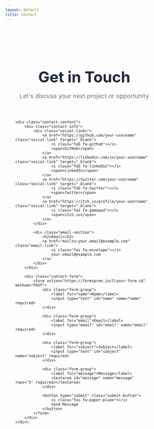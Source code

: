 ```yaml
---
layout: default
title: Contact
---
```


<div class="contact-container">
    <div class="contact-header">
        <h1>Get in Touch</h1>
        <p class="subtitle">Let's discuss your next project or opportunity</p>
    </div>

    <div class="contact-content">
        <div class="contact-info">
            <div class="social-links">
                <a href="https://github.com/your-username" class="social-link" target="_blank">
                    <i class="fab fa-github"></i>
                    <span>GitHub</span>
                </a>
                <a href="https://linkedin.com/in/your-username" class="social-link" target="_blank">
                    <i class="fab fa-linkedin"></i>
                    <span>LinkedIn</span>
                </a>
                <a href="https://twitter.com/your-username" class="social-link" target="_blank">
                    <i class="fab fa-twitter"></i>
                    <span>Twitter</span>
                </a>
                <a href="https://itch.io/profile/your-username" class="social-link" target="_blank">
                    <i class="fas fa-gamepad"></i>
                    <span>itch.io</span>
                </a>
            </div>

            <div class="email-section">
                <h2>Email</h2>
                <a href="mailto:your.email@example.com" class="email-link">
                    <i class="fas fa-envelope"></i>
                    your.email@example.com
                </a>
            </div>
        </div>

        <div class="contact-form">
            <form action="https://formspree.io/f/your-form-id" method="POST">
                <div class="form-group">
                    <label for="name">Name</label>
                    <input type="text" id="name" name="name" required>
                </div>
                
                <div class="form-group">
                    <label for="email">Email</label>
                    <input type="email" id="email" name="email" required>
                </div>
                
                <div class="form-group">
                    <label for="subject">Subject</label>
                    <input type="text" id="subject" name="subject" required>
                </div>
                
                <div class="form-group">
                    <label for="message">Message</label>
                    <textarea id="message" name="message" rows="5" required></textarea>
                </div>
                
                <button type="submit" class="submit-button">
                    <i class="fas fa-paper-plane"></i>
                    Send Message
                </button>
            </form>
        </div>
    </div>
</div>

<style>
    .contact-container {
        max-width: 1200px;
        margin: 0 auto;
        padding: 4rem 2rem;
    }

    .contact-header {
        text-align: center;
        margin-bottom: 4rem;
    }

    .contact-header h1 {
        font-size: 3rem;
        color: #1f2937;
        margin-bottom: 1rem;
    }

    .subtitle {
        font-size: 1.2rem;
        color: #6b7280;
    }

    .contact-content {
        display: grid;
        grid-template-columns: 1fr 1fr;
        gap: 4rem;
    }

    .contact-info {
        display: flex;
        flex-direction: column;
        gap: 3rem;
    }

    .social-links {
        display: grid;
        grid-template-columns: repeat(2, 1fr);
        gap: 1rem;
    }

    .social-link {
        display: flex;
        align-items: center;
        gap: 0.75rem;
        padding: 1rem;
        background: white;
        border-radius: 0.5rem;
        text-decoration: none;
        color: #1f2937;
        font-weight: 500;
        transition: transform 0.2s, box-shadow 0.2s;
        box-shadow: 0 2px 4px rgba(0, 0, 0, 0.1);
    }

    .social-link:hover {
        transform: translateY(-2px);
        box-shadow: 0 4px 6px rgba(0, 0, 0, 0.1);
    }

    .social-link i {
        font-size: 1.5rem;
        color: #6366f1;
    }

    .email-section h2 {
        margin-bottom: 1rem;
        color: #1f2937;
    }

    .email-link {
        display: flex;
        align-items: center;
        gap: 0.75rem;
        color: #6366f1;
        text-decoration: none;
        font-weight: 500;
        transition: color 0.2s;
    }

    .email-link:hover {
        color: #4f46e5;
    }

    .contact-form {
        background: white;
        padding: 2rem;
        border-radius: 1rem;
        box-shadow: 0 4px 6px rgba(0, 0, 0, 0.1);
    }

    .form-group {
        margin-bottom: 1.5rem;
    }

    .form-group label {
        display: block;
        margin-bottom: 0.5rem;
        color: #4b5563;
        font-weight: 500;
    }

    .form-group input,
    .form-group textarea {
        width: 100%;
        padding: 0.75rem;
        border: 1px solid #e5e7eb;
        border-radius: 0.5rem;
        font-size: 1rem;
        transition: border-color 0.2s;
    }

    .form-group input:focus,
    .form-group textarea:focus {
        outline: none;
        border-color: #6366f1;
    }

    .submit-button {
        display: flex;
        align-items: center;
        justify-content: center;
        gap: 0.5rem;
        width: 100%;
        padding: 1rem;
        background: #6366f1;
        color: white;
        border: none;
        border-radius: 0.5rem;
        font-size: 1rem;
        font-weight: 600;
        cursor: pointer;
        transition: background-color 0.2s, transform 0.2s;
    }

    .submit-button:hover {
        background: #4f46e5;
        transform: translateY(-2px);
    }

    @media (max-width: 768px) {
        .contact-content {
            grid-template-columns: 1fr;
            gap: 2rem;
        }

        .contact-header h1 {
            font-size: 2.5rem;
        }

        .social-links {
            grid-template-columns: 1fr;
        }
    }
</style> 
